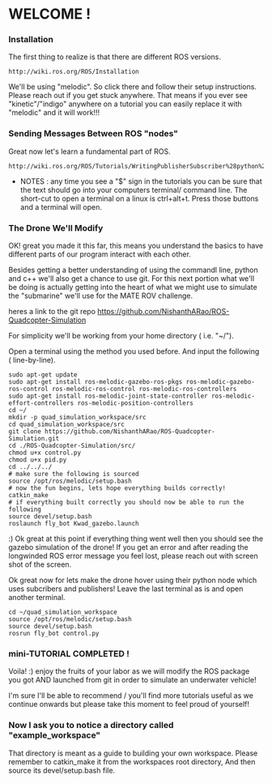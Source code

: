 
# WELCOME !


### Installation
The first thing to realize is that there are different ROS versions.
```
http://wiki.ros.org/ROS/Installation
```
We'll be using "melodic". So click there and follow their setup instructions. Please reach out if you get stuck anywhere.
That means if you ever see "kinetic"/"indigo" anywhere on a tutorial you can easily replace it with "melodic" and it will work!!!

### Sending Messages Between ROS "nodes"
Great now let's learn a fundamental part of ROS.
```
http://wiki.ros.org/ROS/Tutorials/WritingPublisherSubscriber%28python%29
```
* NOTES : any time you see a "$" sign in the tutorials you can be sure that the text should go into your computers terminal/ command line. The short-cut to open a terminal on a linux is ctrl+alt+t. Press those buttons and a terminal will open.

### The Drone We'll Modify
OK! great you made it this far, this means you understand the basics to have different parts of our program interact with each other. 

Besides getting a better understanding of using the commandl line, python and c++ we'll also get a chance to use git.
For this next portion what we'll be doing is actually getting into the heart of what we might use to simulate the "submarine" we'll use for the MATE ROV challenge.

heres a link to the git repo https://github.com/NishanthARao/ROS-Quadcopter-Simulation

For simplicity we'll be working from your home directory ( i.e. "~/").

Open a terminal using the method you used before. And input the following ( line-by-line).
```
sudo apt-get update
sudo apt-get install ros-melodic-gazebo-ros-pkgs ros-melodic-gazebo-ros-control ros-melodic-ros-control ros-melodic-ros-controllers
sudo apt-get install ros-melodic-joint-state-controller ros-melodic-effort-controllers ros-melodic-position-controllers
cd ~/
mkdir -p quad_simulation_workspace/src
cd quad_simulation_workspace/src
git clone https://github.com/NishanthARao/ROS-Quadcopter-Simulation.git
cd ./ROS-Quadcopter-Simulation/src/
chmod u+x control.py
chmod u+x pid.py
cd ../../../
# make sure the following is sourced
source /opt/ros/melodic/setup.bash 
# now the fun begins, lets hope everything builds correctly! 
catkin_make
# if everything built correctly you should now be able to run the following
source devel/setup.bash
roslaunch fly_bot Kwad_gazebo.launch
```
:) 
Ok great at this point if everything thing went well then you should see the gazebo simulation of the drone!
If you get an error and after reading the longwinded ROS error message you feel lost, please reach out with  screen shot of the screen.

Ok great now for lets make the drone hover using their python node which uses subcribers and publishers!
Leave the last terminal as is and open another terminal.
```
cd ~/quad_simulation_workspace
source /opt/ros/melodic/setup.bash 
source devel/setup.bash
rosrun fly_bot control.py
```
### mini-TUTORIAL COMPLETED !
Voila! :) enjoy the fruits of your labor as we will modify the ROS package you got AND launched from git in order to simulate an underwater vehicle!

I'm sure I'll be able to recommend / you'll find more tutorials useful as we continue onwards but please take this moment to feel proud of yourself!

### Now I ask you to notice a directory called "example_workspace"
That directory is meant as a guide to building your own workspace.
Please remember to catkin_make it from the workspaces root directory,
And then source its devel/setup.bash file.

